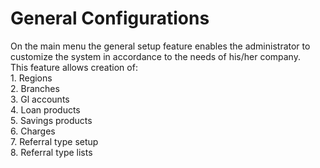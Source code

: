 # General Configurations
On the main menu the general setup feature enables the administrator to customize the system in accordance to the needs of his/her company.<br> 
This feature allows creation of:<br>
     1. Regions<br>
     2. Branches<br>
     3. Gl accounts<br>
     4. Loan products<br>
     5. Savings products<br>
     6. Charges<br>
     7. Referral type setup<br>
     8. Referral type lists